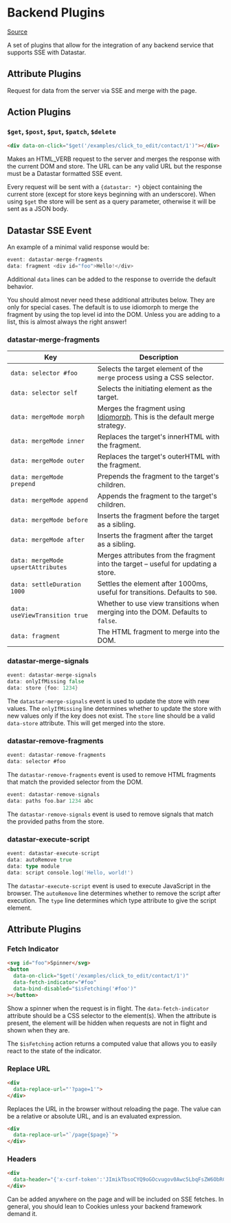 # Backend Plugins

[Source](https://github.com/starfederation/datastar/blob/main/packages/library/src/lib/plugins/official/backend.ts)

A set of plugins that allow for the integration of any backend service that supports SSE with Datastar.

## Attribute Plugins

Request for data from the server via SSE and merge with the page.

## Action Plugins

### `$get`, `$post`, `$put`, `$patch`, `$delete`

```html
<div data-on-click="$get('/examples/click_to_edit/contact/1')"></div>
```

Makes an HTML_VERB request to the server and merges the response with the current DOM and store. The URL can be any valid URL but the response must be a Datastar formatted SSE event.

Every request will be sent with a `{datastar: *}` object containing the current store (except for store keys beginning with an underscore). When using `$get` the store will be sent as a query parameter, otherwise it will be sent as a JSON body.

## Datastar SSE Event

An example of a minimal valid response would be:

```go
event: datastar-merge-fragments
data: fragment <div id="foo">Hello!</div>
```

Additional `data` lines can be added to the response to override the default behavior.

<div class="alert alert-warning">
  <iconify-icon icon="material-symbols:warning-rounded"></iconify-icon>
  <p>
  You should almost never need these additional attributes below. They are only for special cases.
  The default is to use idiomorph to merge the fragment by using the top level id into the DOM.
  Unless you are adding to a list, this is almost always the right answer!
  </p>
</div>

### datastar-merge-fragments

| Key                                | Description                                                                                                             |
|------------------------------------|-------------------------------------------------------------------------------------------------------------------------|
| `data: selector #foo`              | Selects the target element of the `merge` process using a CSS selector.                                                 |
| `data: selector self`              | Selects the initiating element as the target.                                                                           |
| `data: mergeMode morph`            | Merges the fragment using [Idiomorph](https://github.com/bigskysoftware/idiomorph). This is the default merge strategy. |
| `data: mergeMode inner`            | Replaces the target's innerHTML with the fragment.                                                                      |
| `data: mergeMode outer`            | Replaces the target's outerHTML with the fragment.                                                                      |
| `data: mergeMode prepend`          | Prepends the fragment to the target's children.                                                                         |
| `data: mergeMode append`           | Appends the fragment to the target's children.                                                                          |
| `data: mergeMode before`           | Inserts the fragment before the target as a sibling.                                                                    |
| `data: mergeMode after`            | Inserts the fragment after the target as a sibling.                                                                     |
| `data: mergeMode upsertAttributes` | Merges attributes from the fragment into the target – useful for updating a store.                                      |
| `data: settleDuration 1000`        | Settles the element after 1000ms, useful for transitions. Defaults to `500`.                                            |
| `data: useViewTransition true`     | Whether to use view transitions when merging into the DOM. Defaults to `false`.                                         |
| `data: fragment`                   | The HTML fragment to merge into the DOM.                                                                                |

### datastar-merge-signals

```go
event: datastar-merge-signals
data: onlyIfMissing false
data: store {foo: 1234}
```

The `datastar-merge-signals` event is used to update the store with new values. The `onlyIfMissing` line determines whether to update the store with new values only if the key does not exist. The `store` line should be a valid `data-store` attribute. This will get merged into the store.

### datastar-remove-fragments

```go
event: datastar-remove-fragments
data: selector #foo
```

The `datastar-remove-fragments` event is used to remove HTML fragments that match the provided selector from the DOM.

```go
event: datastar-remove-signals
data: paths foo.bar 1234 abc
```

The `datastar-remove-signals` event is used to remove signals that match the provided paths from the store.

### datastar-execute-script

```go
event: datastar-execute-script
data: autoRemove true
data: type module
data: script console.log('Hello, world!')
```

The `datastar-execute-script` event is used to execute JavaScript in the browser. The `autoRemove` line determines whether to remove the script after execution. The `type` line determines which type attribute to give the script element. 

## Attribute Plugins

### Fetch Indicator

```html
<svg id="foo">Spinner</svg>
<button
  data-on-click="$get('/examples/click_to_edit/contact/1')"
  data-fetch-indicator="#foo"
  data-bind-disabled="$isFetching('#foo')"
></button>
```

Show a spinner when the request is in flight. The `data-fetch-indicator` attribute should be a CSS selector to the element(s). When the attribute is present, the element will be hidden when requests are not in flight and shown when they are.

The `$isFetching` action returns a computed value that allows you to easily react to the state of the indicator.

### Replace URL

```html
<div
  data-replace-url="'?page=1'">
</div>
```

Replaces the URL in the browser without reloading the page. The value can be a relative or absolute URL, and is an evaluated expression.

```html
<div
  data-replace-url="`/page{$page}`">
</div>
```

### Headers

```html
<div
  data-header="{'x-csrf-token':'JImikTbsoCYQ9oGOcvugov0Awc5LbqFsZW6ObRCxuqFHDdPbuFyc4ksPVVa9+EB4Ag+VU6rpc680edNFswIRwg=='}">
</div>
```

Can be added anywhere on the page and will be included on SSE fetches.  In general, you should lean to Cookies unless your backend framework demand it.
